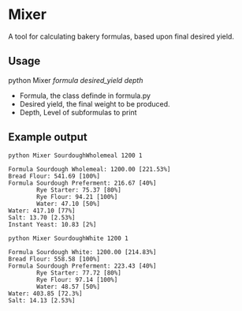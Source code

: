 # Mixer

A tool for calculating bakery formulas, based upon final desired yield.

## Usage

python Mixer *formula* *desired_yield* *depth*

- Formula, the class definde in formula.py
- Desired yield, the final weight to be produced.
- Depth, Level of subformulas to print

## Example output

```
python Mixer SourdoughWholemeal 1200 1

Formula Sourdough Wholemeal: 1200.00 [221.53%]
Bread Flour: 541.69 [100%]
Formula Sourdough Preferment: 216.67 [40%]
		Rye Starter: 75.37 [80%]
		Rye Flour: 94.21 [100%]
		Water: 47.10 [50%]
Water: 417.10 [77%]
Salt: 13.70 [2.53%]
Instant Yeast: 10.83 [2%]
```

```
python Mixer SourdoughWhite 1200 1

Formula Sourdough White: 1200.00 [214.83%]
Bread Flour: 558.58 [100%]
Formula Sourdough Preferment: 223.43 [40%]
		Rye Starter: 77.72 [80%]
		Rye Flour: 97.14 [100%]
		Water: 48.57 [50%]
Water: 403.85 [72.3%]
Salt: 14.13 [2.53%]
```
